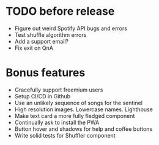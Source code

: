 # TODO before release
- Figure out weird Spotify API bugs and errors
- Test shuffle algorithm errors
- Add a support email?
- Fix exit on QnA

# Bonus features
- Gracefully support freemium users
- Setup CI/CD in Github
- Use an unlikely sequence of songs for the sentinel
- High resolution images. Lowercase names. Lighthouse
- Make text card a more fully fledged component
- Continually ask to install the PWA
- Button hover and shadows for help and coffee buttons
- Write solid tests for Shuffler component